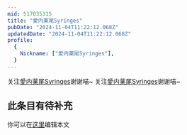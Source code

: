 ```yaml
---
mid: 517035315
title: "愛内薬尾Syringes"
pubDate: "2024-11-04T11:22:12.068Z"
updatedDate: "2024-11-04T11:22:12.068Z"
profile:
  {
    Nickname: ["愛内薬尾Syringes"],
  }
---
```


关注[愛内薬尾Syringes](https://space.bilibili.com/517035315)谢谢喵~ 关注[愛内薬尾Syringes](https://space.bilibili.com/517035315)谢谢喵~

## 此条目有待补充
你可以在[这里](https://github.com/Yuhanawa/VTuber.ICU/edit/master/src/content/v/愛内薬尾Syringes/index.md)编辑本文
